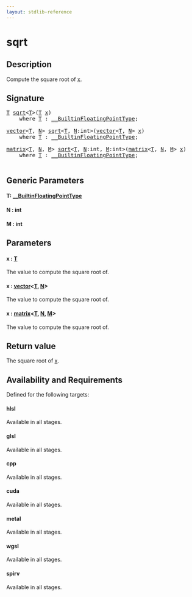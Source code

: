 ```yaml
---
layout: stdlib-reference
---
```


# sqrt

## Description

Compute the square root of <span class='code'><a href="sqrt.html#decl-x" class="code_param">x</a></span>.



## Signature 

<pre>
<a href="sqrt.html#typeparam-T" class="code_type">T</a> <a href="sqrt.html">sqrt</a>&lt;<a href="sqrt.html#typeparam-T" class="code_type">T</a>&gt;(<a href="sqrt.html#typeparam-T" class="code_type">T</a> <a href="sqrt.html#decl-x" class="code_param">x</a>)
    <span class='code_keyword'>where</span> <a href="sqrt.html#typeparam-T" class="code_type">T</a> : <a href="../interfaces/0_builtinfloatingpointtype-029hm/index.html" class="code_type">__BuiltinFloatingPointType</a>;

<a href="../types/vector/index.html" class="code_type">vector</a>&lt;<a href="sqrt.html#typeparam-T" class="code_type">T</a>, <a href="sqrt.html#decl-N" class="code_var">N</a>&gt; <a href="sqrt.html">sqrt</a>&lt;<a href="sqrt.html#typeparam-T" class="code_type">T</a>, <a href="sqrt.html#decl-N" class="code_var">N</a>:<span class="code_keyword">int</span>&gt;(<a href="../types/vector/index.html" class="code_type">vector</a>&lt;<a href="sqrt.html#typeparam-T" class="code_type">T</a>, <a href="sqrt.html#decl-N" class="code_var">N</a>&gt; <a href="sqrt.html#decl-x" class="code_param">x</a>)
    <span class='code_keyword'>where</span> <a href="sqrt.html#typeparam-T" class="code_type">T</a> : <a href="../interfaces/0_builtinfloatingpointtype-029hm/index.html" class="code_type">__BuiltinFloatingPointType</a>;

<a href="../types/matrix/index.html" class="code_type">matrix</a>&lt;<a href="sqrt.html#typeparam-T" class="code_type">T</a>, <a href="sqrt.html#decl-N" class="code_var">N</a>, <a href="sqrt.html#decl-M" class="code_var">M</a>&gt; <a href="sqrt.html">sqrt</a>&lt;<a href="sqrt.html#typeparam-T" class="code_type">T</a>, <a href="sqrt.html#decl-N" class="code_var">N</a>:<span class="code_keyword">int</span>, <a href="sqrt.html#decl-M" class="code_var">M</a>:<span class="code_keyword">int</span>&gt;(<a href="../types/matrix/index.html" class="code_type">matrix</a>&lt;<a href="sqrt.html#typeparam-T" class="code_type">T</a>, <a href="sqrt.html#decl-N" class="code_var">N</a>, <a href="sqrt.html#decl-M" class="code_var">M</a>&gt; <a href="sqrt.html#decl-x" class="code_param">x</a>)
    <span class='code_keyword'>where</span> <a href="sqrt.html#typeparam-T" class="code_type">T</a> : <a href="../interfaces/0_builtinfloatingpointtype-029hm/index.html" class="code_type">__BuiltinFloatingPointType</a>;

</pre>

## Generic Parameters

####  <a id="typeparam-T"></a>T: [\_\_BuiltinFloatingPointType](../interfaces/0_builtinfloatingpointtype-029hm/index.html)
####  <a id="decl-N"></a>N  : int
####  <a id="decl-M"></a>M  : int

## Parameters

####  <a id="decl-x"></a>x  : [T](sqrt.html#typeparam-T)
The value to compute the square root of.

####  <a id="decl-x"></a>x  : [vector](../types/vector/index.html)\<[T](../types/vector/index.html#typeparam-T), [N](../types/vector/index.html#decl-N)\>
The value to compute the square root of.

####  <a id="decl-x"></a>x  : [matrix](../types/matrix/index.html)\<[T](.html), [N](../types/matrix/index.html#decl-N), [M](../types/matrix/index.html#decl-M)\>
The value to compute the square root of.


## Return value
The square root of <span class='code'><a href="sqrt.html#decl-x" class="code_param">x</a></span>.


## Availability and Requirements

Defined for the following targets:

#### hlsl
Available in all stages.

#### glsl
Available in all stages.

#### cpp
Available in all stages.

#### cuda
Available in all stages.

#### metal
Available in all stages.

#### wgsl
Available in all stages.

#### spirv
Available in all stages.



